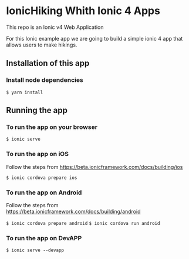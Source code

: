 # IonicHiking Whith Ionic 4 Apps

This repo is an Ionic v4 Web Application


For this Ionic example app we are going to build a simple ionic 4 app that allows users to make hikings.



## Installation of this app

### Install node dependencies
`$ yarn install`


## Running the app

### To run the app on your browser
`$ ionic serve`

### To run the app on iOS
Follow the steps from https://beta.ionicframework.com/docs/building/ios

`$ ionic cordova prepare ios`

### To run the app on Android
Follow the steps from https://beta.ionicframework.com/docs/building/android

`$ ionic cordova prepare android`
`$ ionic cordova run android`


### To run the app on DevAPP

`$ ionic serve --devapp`
